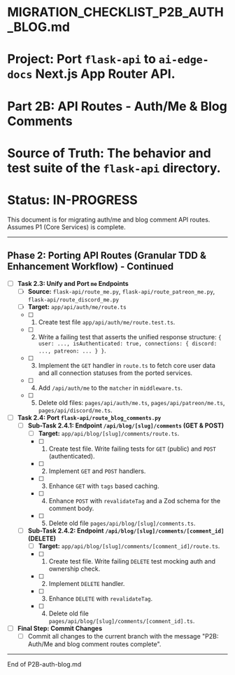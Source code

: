 # MIGRATION_CHECKLIST_P2B_AUTH_BLOG.md
# Project: Port `flask-api` to `ai-edge-docs` Next.js App Router API.
# Part 2B: API Routes - Auth/Me & Blog Comments
# Source of Truth: The behavior and test suite of the `flask-api` directory.
# Status: IN-PROGRESS

This document is for migrating auth/me and blog comment API routes. Assumes P1 (Core Services) is complete.

---
## Phase 2: Porting API Routes (Granular TDD & Enhancement Workflow) - Continued

- [ ] **Task 2.3: Unify and Port `me` Endpoints**
  - [ ] **Source:** `flask-api/route_me.py`, `flask-api/route_patreon_me.py`, `flask-api/route_discord_me.py`
  - [ ] **Target:** `app/api/auth/me/route.ts`
  - [ ] 1. Create test file `app/api/auth/me/route.test.ts`.
  - [ ] 2. Write a failing test that asserts the unified response structure: `{ user: ..., isAuthenticated: true, connections: { discord: ..., patreon: ... } }`.
  - [ ] 3. Implement the `GET` handler in `route.ts` to fetch core user data and all connection statuses from the ported services.
  - [ ] 4. Add `/api/auth/me` to the `matcher` in `middleware.ts`.
  - [ ] 5. Delete old files: `pages/api/auth/me.ts`, `pages/api/patreon/me.ts`, `pages/api/discord/me.ts`.

- [ ] **Task 2.4: Port `flask-api/route_blog_comments.py`**
  - [ ] **Sub-Task 2.4.1: Endpoint `/api/blog/[slug]/comments` (GET & POST)**
    - [ ] **Target:** `app/api/blog/[slug]/comments/route.ts`.
    - [ ] 1. Create test file. Write failing tests for `GET` (public) and `POST` (authenticated).
    - [ ] 2. Implement `GET` and `POST` handlers.
    - [ ] 3. Enhance `GET` with `tags` based caching.
    - [ ] 4. Enhance `POST` with `revalidateTag` and a Zod schema for the comment body.
    - [ ] 5. Delete old file `pages/api/blog/[slug]/comments.ts`.
  - [ ] **Sub-Task 2.4.2: Endpoint `/api/blog/[slug]/comments/[comment_id]` (DELETE)**
    - [ ] **Target:** `app/api/blog/[slug]/comments/[comment_id]/route.ts`.
    - [ ] 1. Create test file. Write failing `DELETE` test mocking auth and ownership check.
    - [ ] 2. Implement `DELETE` handler.
    - [ ] 3. Enhance `DELETE` with `revalidateTag`.
    - [ ] 4. Delete old file `pages/api/blog/[slug]/comments/[comment_id].ts`.

- [ ] **Final Step: Commit Changes**
  - [ ] Commit all changes to the current branch with the message "P2B: Auth/Me and blog comment routes complete".

---
End of P2B-auth-blog.md 